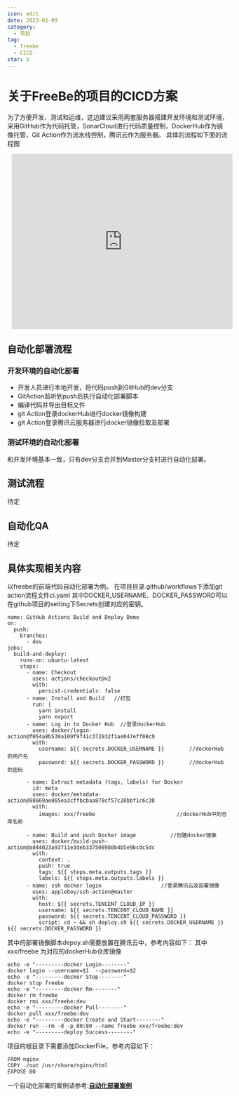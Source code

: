 ```yaml
---
icon: edit
date: 2023-01-09
category:
  - 项目
tag:
  - freebe
  - CICD
star: 5
---
```

# 关于FreeBe的项目的CICD方案
为了方便开发、测试和运维，这边建议采用两套服务器搭建开发环境和测试环境，采用GitHub作为代码托管，SonarCloud进行代码质量控制，DockerHub作为镜像托管，Git Action作为流水线控制，腾讯云作为服务器。
具体的流程如下面的流程图
<iframe id="embed_dom" name="embed_dom" frameborder="0" style="display:block;margin-left:10px; margin-top:10px;width:100%; height:400px;" src="https://www.processon.com/embed/63bff214261f1c5cc7947101"></iframe>

## 自动化部署流程
### 开发环境的自动化部署
+ 开发人员进行本地开发，将代码push到GitHub的dev分支
+ GitAction监听到push后执行自动化部署脚本
+ 编译代码并导出目标文件
+ git Action登录dockerHub进行docker镜像构建
+ git Action登录腾讯云服务器进行docker镜像拉取及部署

### 测试环境的自动化部署
和开发环境基本一致，只有dev分支合并到Master分支时进行自动化部署。


## 测试流程
待定

## 自动化QA
待定

## 具体实现相关内容
以freebe的前端代码自动化部署为例。
在项目目录.github/workflows下添加git action流程文件ci.yaml
其中DOCKER_USERNAME、DOCKER_PASSWORD可以在github项目的setting下Secrets创建对应的密钥。
```
name: GitHub Actions Build and Deploy Demo
on:
  push:
    branches:
      - dev
jobs:
  build-and-deploy:
    runs-on: ubuntu-latest
    steps:
      - name: Checkout
        uses: actions/checkout@v2
        with:
          persist-credentials: false
      - name: Install and Build   //打包
        run: |
          yarn install
          yarn export
      - name: Log in to Docker Hub  //登录dockerHub
        uses: docker/login-action@f054a8b539a109f9f41c372932f1ae047eff08c9
        with:
          username: ${{ secrets.DOCKER_USERNAME }}        //dockerHub的用户名
          password: ${{ secrets.DOCKER_PASSWORD }}        //dockerHub的密码

      - name: Extract metadata (tags, labels) for Docker
        id: meta
        uses: docker/metadata-action@98669ae865ea3cffbcbaa878cf57c20bbf1c6c38
        with:
          images: xxx/freebe                          //dockerHub中的仓库名称

      - name: Build and push Docker image           //创建docker镜像
        uses: docker/build-push-action@ad44023a93711e3deb337508980b4b5e9bcdc5dc
        with:
          context: .
          push: true
          tags: ${{ steps.meta.outputs.tags }}
          labels: ${{ steps.meta.outputs.labels }}
      - name: ssh docker login                   //登录腾讯云及部署镜像
        uses: appleboy/ssh-action@master
        with:
          host: ${{ secrets.TENCENT_CLOUD_IP }}
          username: ${{ secrets.TENCENT_CLOUD_NAME }}
          password: ${{ secrets.TENCENT_CLOUD_PASSWORD }}
          script: cd ~ && sh deploy.sh ${{ secrets.DOCKER_USERNAME }} ${{ secrets.DOCKER_PASSWORD }}
```
其中的部署镜像脚本depoy.sh需要放置在腾讯云中，参考内容如下：
其中xxx/freebe 为对应的dockerHub仓库镜像
```
echo -e "---------docker Login--------"
docker login --username=$1  --password=$2
echo -e "---------docker Stop--------"
docker stop freebe
echo -e "---------docker Rm--------"
docker rm freebe
docker rmi xxx/freebe:dev
echo -e "---------docker Pull--------"
docker pull xxx/freebe:dev
echo -e "---------docker Create and Start--------"
docker run --rm -d -p 80:80 --name freebe xxx/freebe:dev    
echo -e "---------deploy Success--------"

```
项目的根目录下需要添加DockerFile，参考内容如下：
```
FROM nginx
COPY ./out /usr/share/nginx/html
EXPOSE 80
```

一个自动化部署的案例请参考:[**自动化部署案例**](https://github.com/Aiyin5/freebe-web-test)
